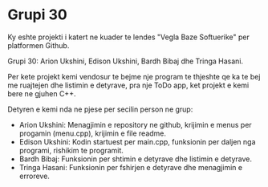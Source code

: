 # Grupi 30

Ky eshte projekti i katert ne kuader te lendes "Vegla Baze Softuerike" per platformen Github.

Grupi 30: Arion Ukshini, Edison Ukshini, Bardh Bibaj dhe Tringa Hasani.

Per kete projekt kemi vendosur te bejme nje program te thjeshte qe ka te bej me ruajtejen dhe listimin e detyrave, pra nje ToDo app, ket projekt e kemi bere ne gjuhen C++.

Detyren e kemi nda ne pjese per secilin person ne grup:

- Arion Ukshini: Menagjimin e repository ne github, krijimin e menus per progamin (menu.cpp), krijimin e file readme.
- Edison Ukshini: Kodin startuest per main.cpp, funksionin per daljen nga programi, rishikim te programit.
- Bardh Bibaj: Funksionin per shtimin e detyrave dhe listimin e detyrave.
- Tringa Hasani: Funksionin per fshirjen e detyrave dhe menagjimin e erroreve.
